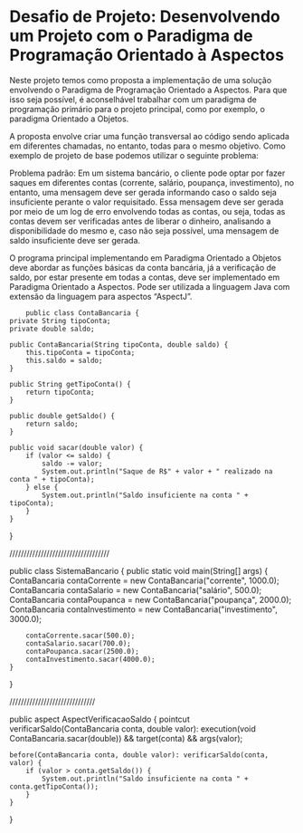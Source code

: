 # Desafio de Projeto: Desenvolvendo um Projeto com o Paradigma de Programação Orientado à Aspectos

Neste projeto temos como proposta a implementação de uma solução envolvendo o Paradigma de Programação Orientado a Aspectos. Para que isso seja possível, é aconselhável trabalhar com um paradigma de programação primário para o projeto principal, como por exemplo, o paradigma Orientado a Objetos.

A proposta envolve criar uma função transversal ao código sendo aplicada em diferentes chamadas, no entanto, todas para o mesmo objetivo. Como exemplo de projeto de base podemos utilizar o seguinte problema:

Problema padrão: Em um sistema bancário, o cliente pode optar por fazer saques em diferentes contas (corrente, salário, poupança, investimento), no entanto, uma mensagem deve ser gerada informando caso o saldo seja insuficiente perante o valor requisitado. Essa mensagem deve ser gerada por meio de um log de erro envolvendo todas as contas, ou seja, todas as contas devem ser verificadas antes de liberar o dinheiro, analisando a disponibilidade do mesmo e, caso não seja possível, uma mensagem de saldo insuficiente deve ser gerada.

O programa principal implementando em Paradigma Orientado a Objetos deve abordar as funções básicas da conta bancária, já a verificação de saldo, por estar presente em todas a contas, deve ser implementado em Paradigma Orientado a Aspectos. Pode ser utilizada a linguagem Java com extensão da linguagem para aspectos “AspectJ”.


        public class ContaBancaria {
    private String tipoConta;
    private double saldo;

    public ContaBancaria(String tipoConta, double saldo) {
        this.tipoConta = tipoConta;
        this.saldo = saldo;
    }

    public String getTipoConta() {
        return tipoConta;
    }

    public double getSaldo() {
        return saldo;
    }

    public void sacar(double valor) {
        if (valor <= saldo) {
            saldo -= valor;
            System.out.println("Saque de R$" + valor + " realizado na conta " + tipoConta);
        } else {
            System.out.println("Saldo insuficiente na conta " + tipoConta);
        }
    }
}

///////////////////////////////////

public class SistemaBancario {
    public static void main(String[] args) {
        ContaBancaria contaCorrente = new ContaBancaria("corrente", 1000.0);
        ContaBancaria contaSalario = new ContaBancaria("salário", 500.0);
        ContaBancaria contaPoupanca = new ContaBancaria("poupança", 2000.0);
        ContaBancaria contaInvestimento = new ContaBancaria("investimento", 3000.0);

        contaCorrente.sacar(500.0);
        contaSalario.sacar(700.0);
        contaPoupanca.sacar(2500.0);
        contaInvestimento.sacar(4000.0);
    }
}

//////////////////////////////


public aspect AspectVerificacaoSaldo {
    pointcut verificarSaldo(ContaBancaria conta, double valor):
        execution(void ContaBancaria.sacar(double)) && target(conta) && args(valor);

    before(ContaBancaria conta, double valor): verificarSaldo(conta, valor) {
        if (valor > conta.getSaldo()) {
            System.out.println("Saldo insuficiente na conta " + conta.getTipoConta());
        }
    }
}
